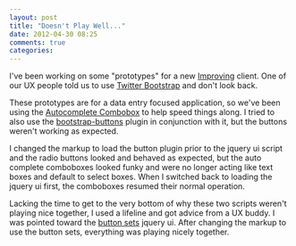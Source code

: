 ```yaml
---
layout: post
title: "Doesn't Play Well..."
date: 2012-04-30 08:25
comments: true
categories: 
---
```


I've been working on some "prototypes" for a new [Improving](http://www.improvingenterprises.com) client. One of our UX people told us to use [Twitter Bootstrap](http://twitter.github.com/bootstrap/)
and don't look back.

These prototypes are for a data entry focused application, so we've been using the [Autocomplete Combobox](http://jqueryui.com/demos/autocomplete/#combobox) to
help speed things along. I tried to also use the [bootstrap-buttons](http://twitter.github.com/bootstrap/javascript.html#buttons) plugin in conjunction with it, but the buttons weren't working as expected. 

I changed the markup to load the button plugin prior to the jquery ui script and the radio buttons looked and behaved as expected, but the auto complete comboboxes
looked funky and were no longer acting like text boxes and default to select boxes. When I switched back to loading the jquery ui first, the comboboxes resumed their normal operation.

Lacking the time to get to the very bottom of why these two scripts weren't playing nice together, I used a lifeline and got advice from a UX buddy. I was pointed toward the [button sets](http://jqueryui.com/demos/button/#radio) 
jquery ui. After changing the markup to use the button sets, everything was playing nicely together.
